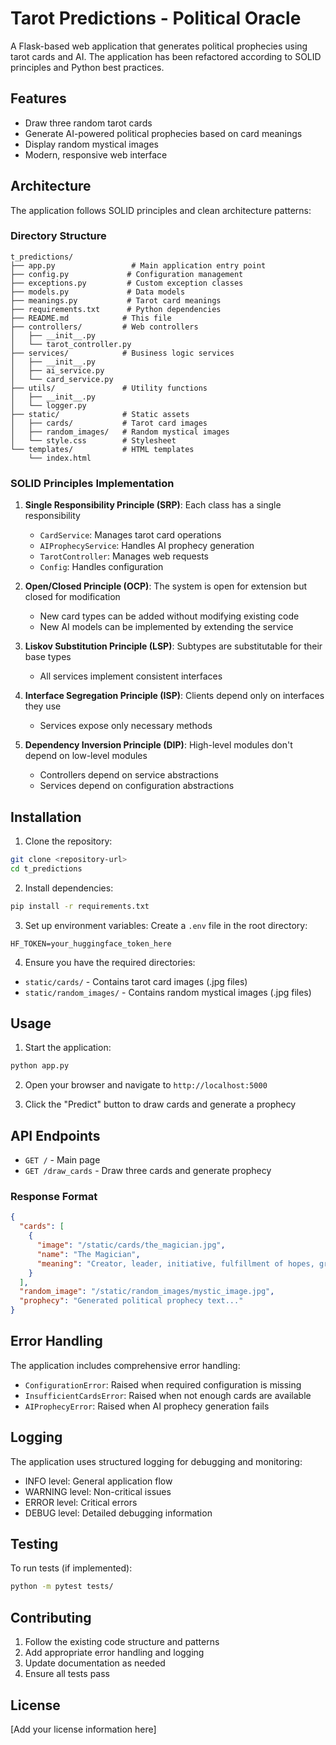 # Tarot Predictions - Political Oracle

A Flask-based web application that generates political prophecies using tarot cards and AI. The application has been refactored according to SOLID principles and Python best practices.

## Features

- Draw three random tarot cards
- Generate AI-powered political prophecies based on card meanings
- Display random mystical images
- Modern, responsive web interface

## Architecture

The application follows SOLID principles and clean architecture patterns:

### Directory Structure

```
t_predictions/
├── app.py                 # Main application entry point
├── config.py             # Configuration management
├── exceptions.py         # Custom exception classes
├── models.py             # Data models
├── meanings.py           # Tarot card meanings
├── requirements.txt      # Python dependencies
├── README.md            # This file
├── controllers/         # Web controllers
│   ├── __init__.py
│   └── tarot_controller.py
├── services/            # Business logic services
│   ├── __init__.py
│   ├── ai_service.py
│   └── card_service.py
├── utils/               # Utility functions
│   ├── __init__.py
│   └── logger.py
├── static/              # Static assets
│   ├── cards/           # Tarot card images
│   ├── random_images/   # Random mystical images
│   └── style.css        # Stylesheet
└── templates/           # HTML templates
    └── index.html
```

### SOLID Principles Implementation

1. **Single Responsibility Principle (SRP)**: Each class has a single responsibility
   - `CardService`: Manages tarot card operations
   - `AIProphecyService`: Handles AI prophecy generation
   - `TarotController`: Manages web requests
   - `Config`: Handles configuration

2. **Open/Closed Principle (OCP)**: The system is open for extension but closed for modification
   - New card types can be added without modifying existing code
   - New AI models can be implemented by extending the service

3. **Liskov Substitution Principle (LSP)**: Subtypes are substitutable for their base types
   - All services implement consistent interfaces

4. **Interface Segregation Principle (ISP)**: Clients depend only on interfaces they use
   - Services expose only necessary methods

5. **Dependency Inversion Principle (DIP)**: High-level modules don't depend on low-level modules
   - Controllers depend on service abstractions
   - Services depend on configuration abstractions

## Installation

1. Clone the repository:
```bash
git clone <repository-url>
cd t_predictions
```

2. Install dependencies:
```bash
pip install -r requirements.txt
```

3. Set up environment variables:
Create a `.env` file in the root directory:
```
HF_TOKEN=your_huggingface_token_here
```

4. Ensure you have the required directories:
- `static/cards/` - Contains tarot card images (.jpg files)
- `static/random_images/` - Contains random mystical images (.jpg files)

## Usage

1. Start the application:
```bash
python app.py
```

2. Open your browser and navigate to `http://localhost:5000`

3. Click the "Predict" button to draw cards and generate a prophecy

## API Endpoints

- `GET /` - Main page
- `GET /draw_cards` - Draw three cards and generate prophecy

### Response Format

```json
{
  "cards": [
    {
      "image": "/static/cards/the_magician.jpg",
      "name": "The Magician",
      "meaning": "Creator, leader, initiative, fulfillment of hopes, great potential."
    }
  ],
  "random_image": "/static/random_images/mystic_image.jpg",
  "prophecy": "Generated political prophecy text..."
}
```

## Error Handling

The application includes comprehensive error handling:

- `ConfigurationError`: Raised when required configuration is missing
- `InsufficientCardsError`: Raised when not enough cards are available
- `AIProphecyError`: Raised when AI prophecy generation fails

## Logging

The application uses structured logging for debugging and monitoring:

- INFO level: General application flow
- WARNING level: Non-critical issues
- ERROR level: Critical errors
- DEBUG level: Detailed debugging information

## Testing

To run tests (if implemented):
```bash
python -m pytest tests/
```

## Contributing

1. Follow the existing code structure and patterns
2. Add appropriate error handling and logging
3. Update documentation as needed
4. Ensure all tests pass

## License

[Add your license information here]
